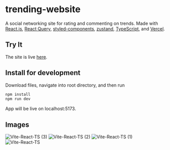 # trending-website

A social networking site for rating and commenting on trends. Made with [React.js](https://react.dev/), [React Query](https://tanstack.com/query/v3/), [styled-components](https://www.npmjs.com/package/styled-components), [zustand](https://www.npmjs.com/package/zustand), [TypeScript](https://www.typescriptlang.org/), and [Vercel](https://vercel.com/). <br>

## Try It
The site is live [here](https://trending-jade.vercel.app/).

## Install for development
Download files, navigate into root directory, and then run <br>
```bash
npm install
npm run dev 
```
App will be live on localhost:5173.

## Images
![Vite-React-TS (3)](https://github.com/katsup07/trending-website/assets/90941888/a1237b58-2afd-454f-911c-77e5dda17ee2)
![Vite-React-TS (2)](https://github.com/katsup07/trending-website/assets/90941888/5413a40e-ccaa-4305-88f1-0e32c27222de)
![Vite-React-TS (1)](https://github.com/katsup07/trending-website/assets/90941888/0135ef5c-489f-4c7f-ba88-8df6f1d3d185)
![Vite-React-TS](https://github.com/katsup07/trending-website/assets/90941888/555d853a-ae93-461c-8db3-ebc3a296f6e5)
